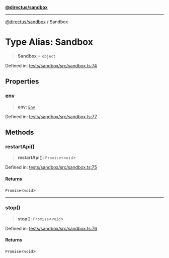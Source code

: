 [**@directus/sandbox**](../README.md)

***

[@directus/sandbox](../globals.md) / Sandbox

# Type Alias: Sandbox

> **Sandbox** = `object`

Defined in: [tests/sandbox/src/sandbox.ts:74](https://github.com/directus/directus/blob/be7bd2f6c7ad4fe1677be3eefcabacd0f25edd47/tests/sandbox/src/sandbox.ts#L74)

## Properties

### env

> **env**: [`Env`](Env.md)

Defined in: [tests/sandbox/src/sandbox.ts:77](https://github.com/directus/directus/blob/be7bd2f6c7ad4fe1677be3eefcabacd0f25edd47/tests/sandbox/src/sandbox.ts#L77)

## Methods

### restartApi()

> **restartApi**(): `Promise`\<`void`\>

Defined in: [tests/sandbox/src/sandbox.ts:75](https://github.com/directus/directus/blob/be7bd2f6c7ad4fe1677be3eefcabacd0f25edd47/tests/sandbox/src/sandbox.ts#L75)

#### Returns

`Promise`\<`void`\>

***

### stop()

> **stop**(): `Promise`\<`void`\>

Defined in: [tests/sandbox/src/sandbox.ts:76](https://github.com/directus/directus/blob/be7bd2f6c7ad4fe1677be3eefcabacd0f25edd47/tests/sandbox/src/sandbox.ts#L76)

#### Returns

`Promise`\<`void`\>
